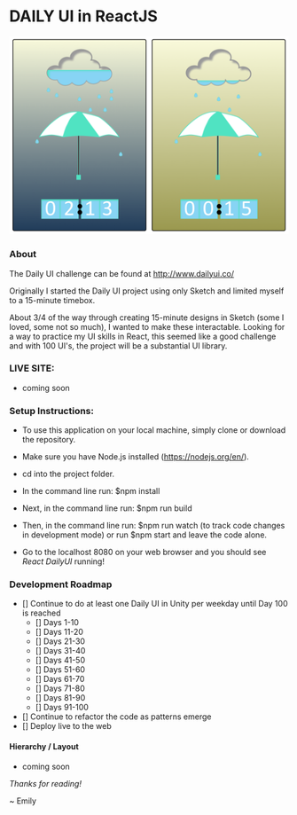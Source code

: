 
# DAILY UI in ReactJS

![Alt text](./day014.png?raw=true "Rain/Shine Umbrella from Day014 - Countdown Timer")

### About
The Daily UI challenge can be found at http://www.dailyui.co/

Originally I started the Daily UI project using only Sketch and limited myself to a 15-minute timebox.

About 3/4 of the way through creating 15-minute designs in Sketch (some I loved, some not so much), I wanted to make these interactable.  Looking for a way to practice my UI skills in React, this seemed like a good challenge and with 100 UI's, the project will be a substantial UI library.


### LIVE SITE:
* coming soon


### Setup Instructions:

* To use this application on your local machine, simply clone or download the repository.

* Make sure you have Node.js installed (https://nodejs.org/en/).

* cd into the project folder.

* In the command line run: $npm install

* Next, in the command line run: $npm run build

* Then, in the command line run: $npm run watch (to track code changes in development mode) or run $npm start and leave the code alone.

* Go to the localhost 8080 on your web browser and you should see *React DailyUI* running!

### Development Roadmap

 - [] Continue to do at least one Daily UI in Unity per weekday until Day 100 is reached
 	- [] Days 1-10
 	- [] Days 11-20
 	- [] Days 21-30
 	- [] Days 31-40
 	- [] Days 41-50
 	- [] Days 51-60
 	- [] Days 61-70
 	- [] Days 71-80
 	- [] Days 81-90
 	- [] Days 91-100
 - [] Continue to refactor the code as patterns emerge
 - [] Deploy live to the web

  #### Hierarchy / Layout
  * coming soon


  *Thanks for reading!*
 
 ~ Emily




